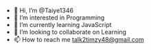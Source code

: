 - 👋 Hi, I’m @Taiye1346
- 👀 I’m interested in Programming
- 🌱 I’m currently learning JavaScript
- 💞️ I’m looking to collaborate on Learning
- 📫 How to reach me talk2timzy48@gmail.com

<!---
Taiye1346/Taiye1346 is a ✨ special ✨ repository because its `README.md` (this file) appears on your GitHub profile.
You can click the Preview link to take a look at your changes.
--->
